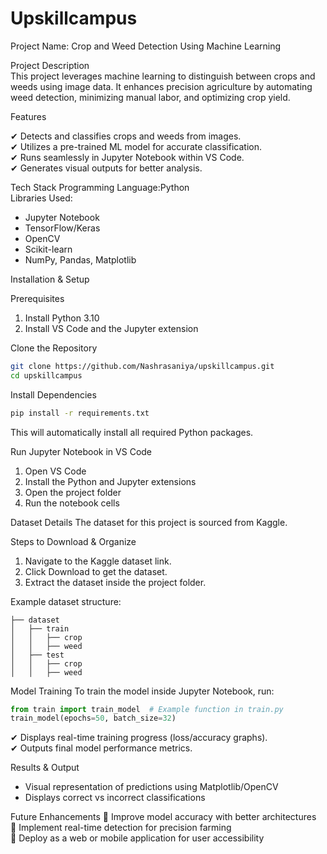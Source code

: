 # Upskillcampus

Project Name: Crop and Weed Detection Using Machine Learning 

Project Description  
This project leverages machine learning to distinguish between crops and weeds using image data. It enhances precision agriculture by automating weed detection, minimizing manual labor, and optimizing crop yield.  

Features

✔ Detects and classifies crops and weeds from images.  
✔ Utilizes a pre-trained ML model for accurate classification.  
✔ Runs seamlessly in Jupyter Notebook within VS Code.  
✔ Generates visual outputs for better analysis.  

Tech Stack 
Programming Language:Python  
Libraries Used: 
- Jupyter Notebook  
- TensorFlow/Keras  
- OpenCV  
- Scikit-learn  
- NumPy, Pandas, Matplotlib  

Installation & Setup 

Prerequisites
1. Install Python 3.10 
2. Install VS Code and the Jupyter extension  

Clone the Repository
```bash
git clone https://github.com/Nashrasaniya/upskillcampus.git
cd upskillcampus
```
Install Dependencies
```bash
pip install -r requirements.txt
```
This will automatically install all required Python packages.  

Run Jupyter Notebook in VS Code
1. Open VS Code
2. Install the Python and Jupyter extensions  
3. Open the project folder  
4. Run the notebook cells  

Dataset Details 
The dataset for this project is sourced from Kaggle.   

Steps to Download & Organize
1. Navigate to the Kaggle dataset link.  
2. Click Download to get the dataset.  
3. Extract the dataset inside the project folder.  

Example dataset structure:  
```
├── dataset  
│   ├── train  
│   │   ├── crop  
│   │   ├── weed  
│   ├── test  
│   │   ├── crop  
│   │   ├── weed  
```

Model Training 
To train the model inside Jupyter Notebook, run:  
```python
from train import train_model  # Example function in train.py
train_model(epochs=50, batch_size=32)
```
✔ Displays real-time training progress (loss/accuracy graphs).  
✔ Outputs final model performance metrics.  

Results & Output
- Visual representation of predictions using Matplotlib/OpenCV
- Displays correct vs incorrect classifications  

Future Enhancements
🔹 Improve model accuracy with better architectures  
🔹 Implement real-time detection for precision farming  
🔹 Deploy as a web or mobile application for user accessibility  

